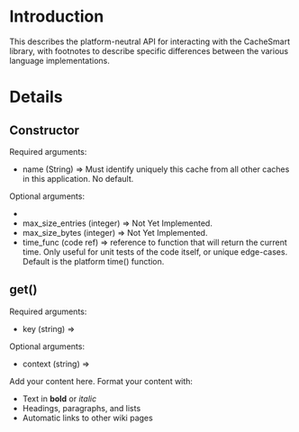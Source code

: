 # Introduction #

This describes the platform-neutral API for interacting with the CacheSmart library, with footnotes to describe specific differences between the various language implementations.

# Details #

## Constructor ##

Required arguments:

  * name (String) => Must identify uniquely this cache from all other caches in this application. No default.

Optional arguments:

  * 
  * max\_size\_entries (integer) => Not Yet Implemented.
  * max\_size\_bytes (integer) => Not Yet Implemented.
  * time\_func (code ref) => reference to function that will return the current time. Only useful for unit tests of the code itself, or unique edge-cases.  Default is the platform time() function.


## get() ##

Required arguments:

  * key (string) =>

Optional arguments:

  * context (string) =>

Add your content here.  Format your content with:
  * Text in **bold** or _italic_
  * Headings, paragraphs, and lists
  * Automatic links to other wiki pages